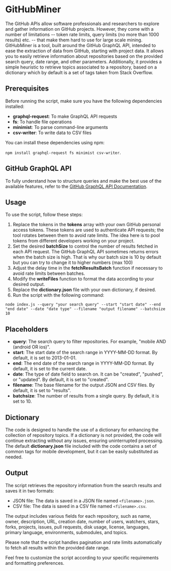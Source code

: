 # GitHubMiner

The GitHub APIs allow software professionals and researchers to explore and gather information on GitHub projects. However, they come with a number of limitations -- token rate limits, query limits (no more  than 1000 results) etc. -- that make them hard to use for large scale mining. GitHubMiner is a tool, built around the GitHub GraphQL API, intended to ease the extraction of data from GitHub, starting with project data. It allows you to easily retrieve information about repositories based on the provided search query, date range, and other parameters. 
Additionally, it provides a simple heuristic to retrieve topics associated to a repository, based on a dictionary which by default is a set of tags taken from Stack Overflow.

## Prerequisites

Before running the script, make sure you have the following dependencies installed:

- **graphql-request**: To make GraphQL API requests
- **fs**: To handle file operations
- **minimist**: To parse command-line arguments
- **csv-writer**: To write data to CSV files

You can install these dependencies using npm:

`npm install graphql-request fs minimist csv-writer`.


## GitHub GraphQL API
To fully understand how to structure queries and make the best use of the available features, refer to the [GitHub GraphQL API Documentation](https://docs.github.com/en/graphql).


## Usage

To use the script, follow these steps:

1. Replace the tokens in the **tokens**  array with your own GitHub personal access tokens. These tokens are used to authenticate API requests; the tool rotates between them to avoid rate limits. The idea here is to pool tokens from different developers working on your project.
2. Set the desired **batchSize** to control the number of results fetched in each API request. The GitHub GraphQL API sometimes returns errors when the batch size is high. That is why our batch size is 10 by default but you can try to change it to higher numbers (max 100) 
3. Adjust the delay time in the **fetchResultsBatch** function if necessary to avoid rate limits between batches.
4. Modify the **writeFiles** function to format the data according to your desired output.
5. Replace the **dictionary.json** file with your own dictionary, if desired.
6. Run the script with the following command:

`node index.js --query "your search query" --start "start date" --end "end date" --date "date type" --filename "output filename" --batchsize 10`

## Placeholders

- **query**: The search query to filter repositories. For example, "mobile AND (android OR ios)".
- **start**: The start date of the search range in YYYY-MM-DD format. By default, it is set to 2013-01-01.
- **end**: The end date of the search range in YYYY-MM-DD format. By default, it is set to the current date. 
- **date**: The type of date field to search on. It can be "created", "pushed", or "updated". By default, it is set to "created".
- **filename**: The base filename for the output JSON and CSV files. By default, it is set to "results".
- **batchsize**: The number of results from a single query. By default, it is set to 10.

  
## Dictionary
The code is designed to handle the use of a dictionary for enhancing the collection of repository topics. If a dictionary is not provided, the code will continue extracting without any issues, ensuring uninterrupted processing. The default **dictionary.json** file included with the code contains a set of common tags for mobile development, but it can be easily substituted as needed.


## Output

The script retrieves the repository information from the search results and saves it in two formats:

- JSON file: The data is saved in a JSON file named `<filename>.json`.
- CSV file: The data is saved in a CSV file named `<filename>.csv`.

The output includes various fields for each repository, such as name, owner, description, URL, creation date, number of users, watchers, stars, forks, projects, issues, pull requests, disk usage, license, languages, primary language, environments, submodules, and topics.

Please note that the script handles pagination and rate limits automatically to fetch all results within the provided date range.

Feel free to customize the script according to your specific requirements and formatting preferences.
